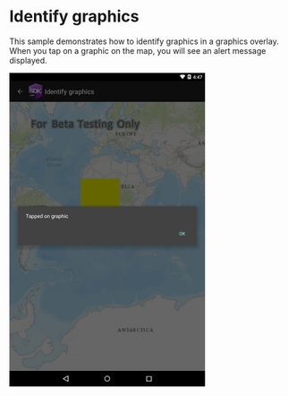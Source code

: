 # Identify graphics

This sample demonstrates how to identify graphics in a graphics overlay. When you tap on a graphic on the map, you will see an alert message displayed.

<img src="IdentifyGraphics.jpg" width="350"/>




